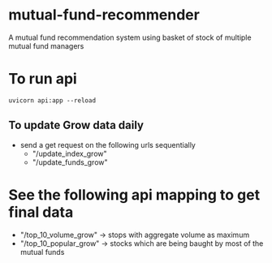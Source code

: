 # mutual-fund-recommender
A mutual fund recommendation system using basket of stock of multiple mutual fund managers

# To run api
`uvicorn api:app --reload`

## To update Grow data daily
- send a get request on the following urls sequentially
  - "/update_index_grow"
  - "/update_funds_grow"


# See the following api mapping to get final data
 - "/top_10_volume_grow" -> stops with aggregate volume as maximum
 - "/top_10_popular_grow" -> stocks which are being baught by most of the mutual funds